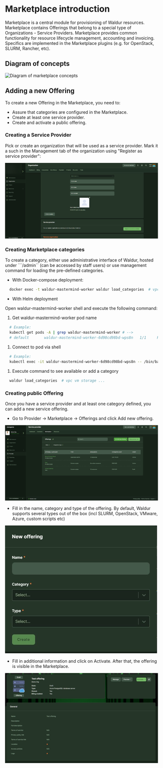 # Marketplace introduction

Marketplace is a central module for provisioning of Waldur resources. Marketplace contains Offerings that
belong to a special type of Organizations - Service Providers. Marketplace provides common functionality
for resource lifecycle management, accounting and invoicing. Specifics are implemented in the Marketplace plugins
(e.g. for OpenStack, SLURM, Rancher, etc).

## Diagram of concepts

![Diagram of marketplace concepts](img/marketplace-structure.png)

## Adding a new Offering

To create a new Offering in the Marketplace, you need to:

- Assure that categories are configured in the Marketplace.
- Create at least one service provider.
- Create and activate a public offering.

### Creating a Service Provider

Pick or create an organization that will be used as a service provider. Mark it a such in the Management tab of the
organization using "Register as service provider":

![Mark as service provider](img/serviceprovider_reg.jpg)

### Creating Marketplace categories

To create a category, either use administrative interface of Waldur, hosted under ```/admin`` (can be accessed by staff users)
or use management command for loading the pre-defined categories.

- With Docker-compose deployment:

```bash
  docker exec -t waldur-mastermind-worker waldur load_categories  # vpc vm storage ...
```

- With Helm deployment

Open waldur-mastermind-worker shell and execute the following command:

1. Get waldur-mastermind-worker pod name

```bash
  # Example:
  kubectl get pods -A | grep waldur-mastermind-worker # -->
  # default       waldur-mastermind-worker-6d98cd98bd-wps8n   1/1     Running     0          9m9s
```

1. Connect to pod via shell

```bash
  # Example:
  kubectl exec -it waldur-mastermind-worker-6d98cd98bd-wps8n -- /bin/bash
```

1. Execute command to see available or add a category

```bash
  waldur load_categories  # vpc vm storage ...
```

### Creating public Offering

Once you have a service provider and at least one category defined, you can add a new service offering.

- Go to Provider -> Marketplace -> Offerings and click Add new offering.

![List offerings](img/add_offering.jpg)

- Fill in the name, category and type of the offering. By default, Waldur supports several types out of the box (incl SLURM, OpenStack, VMware, Azure, custom scripts etc)

![Add offering](img/add_offering_2.jpg)

- Fill in additional information and click on Activate. After that, the offering is visible in the Marketplace.

![Activate offering](img/add_offering_3.jpg)
